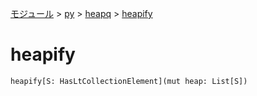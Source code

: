 [モジュール](../../index.md) > [py](../index.md) > [heapq](./index.md) > [heapify]()

# heapify

```
heapify[S: HasLtCollectionElement](mut heap: List[S])
```
